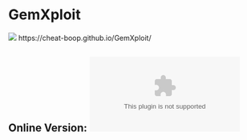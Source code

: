 
<html>
  <h1>GemXploit</h1>
  <img src="https://repository-images.githubusercontent.com/193245021/de287500-9526-11e9-9833-b2d4ef085465">
  <href>https://cheat-boop.github.io/GemXploit/</href>
  <h2>Online Version:

<embed src="https://app-1541270960.000webhostapp.com/file.swf">
</html>
